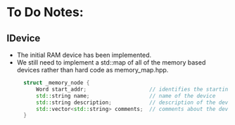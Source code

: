 # To Do Notes:

## IDevice
- The initial RAM device has been implemented.
- We still need to implement a std::map of all of the memory based devices rather than hard code as memory_map.hpp.
  ```cpp
    struct _memory_node {
        Word start_addr;                    // identifies the starting address of the device
        std::string name;                   // name of the device
        std::string description;            // description of the device
        std::vector<std::string> comments;  // comments about the device
    }
  ```
